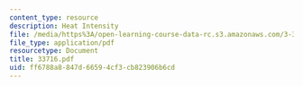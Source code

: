```yaml
---
content_type: resource
description: Heat Intensity
file: /media/https%3A/open-learning-course-data-rc.s3.amazonaws.com/3-37-welding-and-joining-processes-fall-2002/ff6788a8847d66594cf3cb823906b6cd_33716.pdf
file_type: application/pdf
resourcetype: Document
title: 33716.pdf
uid: ff6788a8-847d-6659-4cf3-cb823906b6cd
---
```

